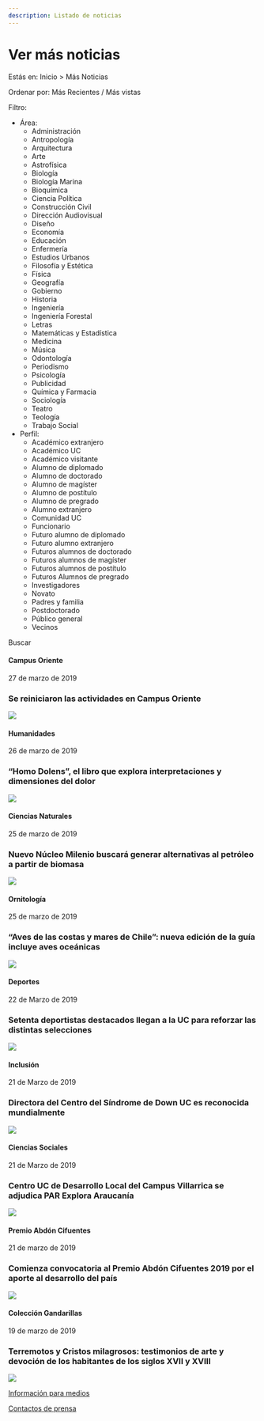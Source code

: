 ```yaml
---
description: Listado de noticias
---
```


# Ver más noticias

Estás en: Inicio &gt; Más Noticias

Ordenar por: Más Recientes / Más vistas

Filtro:

* Área: 
  * Administración
  * Antropología 
  * Arquitectura 
  * Arte 
  * Astrofísica 
  * Biología 
  * Biología Marina 
  * Bioquímica 
  * Ciencia Política 
  * Construcción Civil 
  * Dirección Audiovisual 
  * Diseño 
  * Economía 
  * Educación 
  * Enfermería 
  * Estudios Urbanos 
  * Filosofía y Estética
  * Física 
  * Geografía 
  * Gobierno 
  * Historia 
  * Ingeniería 
  * Ingeniería Forestal 
  * Letras 
  * Matemáticas y Estadística
  * Medicina 
  * Música 
  * Odontología 
  * Periodismo 
  * Psicología 
  * Publicidad 
  * Química y Farmacia
  * Sociología 
  * Teatro 
  * Teología 
  * Trabajo Social
* Perfil:
  * Académico extranjero 
  * Académico UC 
  * Académico visitante 
  * Alumno de diplomado 
  * Alumno de doctorado 
  * Alumno de magíster 
  * Alumno de postítulo 
  * Alumno de pregrado 
  * Alumno extranjero 
  * Comunidad UC 
  * Funcionario 
  * Futuro alumno de diplomado 
  * Futuro alumno extranjero 
  * Futuros alumnos de doctorado 
  * Futuros alumnos de magíster 
  * Futuros alumnos de postítulo 
  * Futuros Alumnos de pregrado 
  * Investigadores 
  * Novato 
  * Padres y familia 
  * Postdoctorado 
  * Público general 
  * Vecinos

Buscar

#### Campus Oriente

27 de marzo de 2019

### Se reiniciaron las actividades en Campus Oriente

![](../.gitbook/assets/_mg_7911.JPG)

#### Humanidades

26 de marzo de 2019

### “Homo Dolens”, el libro que explora interpretaciones y dimensiones del dolor

![](../.gitbook/assets/simple_bodily_pain.jpg)

#### Ciencias Naturales

25 de marzo de 2019

### Nuevo Núcleo Milenio buscará generar alternativas al petróleo a partir de biomasa

![](../.gitbook/assets/bubbles-chemistry-close-up-220989.jpg)

#### Ornitología

25 de marzo de 2019

### “Aves de las costas y mares de Chile”: nueva edición de la guía incluye aves oceánicas

![](../.gitbook/assets/animal-beach-beak-298314.jpg)

#### Deportes

22 de Marzo de 2019

### Setenta deportistas destacados llegan a la UC para reforzar las distintas selecciones

![](../.gitbook/assets/70deportistas-destacados-llegan-a-la-uc.JPG)

#### Inclusión

21 de Marzo de 2019

### Directora del Centro del Síndrome de Down UC es reconocida mundialmente

![](../.gitbook/assets/macarena_lizama.png)

#### Ciencias Sociales

21 de Marzo de 2019

### Centro UC de Desarrollo Local del Campus Villarrica se adjudica PAR Explora Araucanía

![](../.gitbook/assets/centro-desarrollo-local-campus-villarrica-adjudica-explora-araucania.jpg)

#### Premio Abdón Cifuentes

21 de marzo de 2019

### Comienza convocatoria al Premio Abdón Cifuentes 2019 por el aporte al desarrollo del país

![](../.gitbook/assets/premio-abdon-cifuentes-2019.jpg)

#### Colección Gandarillas

19 de marzo de 2019

### Terremotos y Cristos milagrosos: testimonios de arte y devoción de los habitantes de los siglos XVII y XVIII

![](../.gitbook/assets/terremotos-y-cristos-milagrosos.jpg)

[Información para medios](../informacion-para-medios/landing-info-para-medios/)

[Contactos de prensa](../informacion-para-medios/contacos-de-prensa.md)

